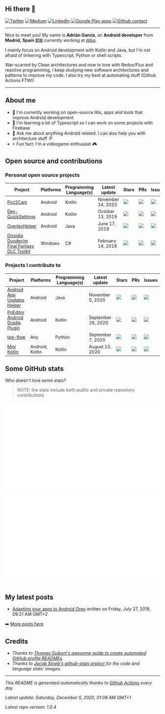 ## Hi there 👋
[![Twitter](https://img.shields.io/badge/%20-1ca0f1?color=1ca0f1&label=@agl89&logo=twitter&logoColor=white&style=flat-square)](https://twitter.com/agl89)
[![Medium](https://img.shields.io/badge/%20-00ab6c?color=00ab6c&label=Adri%C3%A1n%20Garc%C3%ADa&logo=medium&logoColor=white&style=flat-square)](https://medium.com/@adrian.gl)
[![LinkedIn](https://img.shields.io/badge/%20-0e76a8?color=0e76a8&label=adriangarcialopez&logo=linkedin&logoColor=white&style=flat-square)](https://www.linkedin.com/in/adriangarcialopez)
[![Google Play apps](https://img.shields.io/badge/%20-ffd400?color=ffd400&label=Adri%C3%A1n%20Garc%C3%ADa&logo=google-play&logoColor=white&style=flat-square)](https://play.google.com/store/apps/developer?id=Adri%C3%A1n+Garc%C3%ADa)
[![Github contact](https://img.shields.io/badge/%20-f5f5f5?color=f5f5f5&label=Contact%20me%20on%20GitHub&logo=github&logoColor=white&style=flat-square)](https://github.com/adriangl/adriangl/issues/new)

------------

Nice to meet you! My name is **Adrián García**, an **Android developer** from **Madrid, Spain 🇪🇸** currently working at [@bq](https://github.com/bq).

I mainly focus on Android development with Kotlin and Java, but I'm not afraid of tinkering with Typescript, Python or shell scripts.

War-scarred by Clean architectures and now in love with Redux/Flux and reactive programming, I keep studying new software architectures and patterns to improve my code.
I also try my best at automating stuff (Github Actions FTW!)

------------

## About me
- 🔭 I'm currently working on open-source libs, apps and tools that improve Android development
- 🌱 I'm learning a bit of Typescript so I can work on some projects with Firebase
- 💬 Ask me about anything Android related. I can also help you with architecture stuff :P
- ⚡ Fun fact: I'm a videogame enthusiast 🎮

## Open source and contributions
### Personal open source projects
| Project  |   Platforms   |  Programming Language(s)  | Latest update | Stars | PRs | Issues |
| -------  | ------------- | ------------------------- | ------------- | ----- | --- | ------ |
| [Pict2Cam](https:&#x2F;&#x2F;github.com&#x2F;adriangl&#x2F;pict2cam) | Android | Kotlin | November 24, 2020 | ![](https://img.shields.io/github/stars/adriangl&#x2F;pict2cam?style=flat-square) | ![](https://img.shields.io/github/issues-pr/adriangl&#x2F;pict2cam?style=flat-square) | ![](https://img.shields.io/github/issues/adriangl&#x2F;pict2cam?style=flat-square)
| [Dev-QuickSettings](https:&#x2F;&#x2F;github.com&#x2F;adriangl&#x2F;Dev-QuickSettings) | Android | Kotlin | October 13, 2019 | ![](https://img.shields.io/github/stars/adriangl&#x2F;Dev-QuickSettings?style=flat-square) | ![](https://img.shields.io/github/issues-pr/adriangl&#x2F;Dev-QuickSettings?style=flat-square) | ![](https://img.shields.io/github/issues/adriangl&#x2F;Dev-QuickSettings?style=flat-square)
| [OverlayHelper](https:&#x2F;&#x2F;github.com&#x2F;adriangl&#x2F;OverlayHelper) | Android | Java | June 17, 2019 | ![](https://img.shields.io/github/stars/adriangl&#x2F;OverlayHelper?style=flat-square) | ![](https://img.shields.io/github/issues-pr/adriangl&#x2F;OverlayHelper?style=flat-square) | ![](https://img.shields.io/github/issues/adriangl&#x2F;OverlayHelper?style=flat-square)
| [Dissidia Duodecim Final Fantasy DLC Toolkit](https:&#x2F;&#x2F;github.com&#x2F;adriangl&#x2F;DissDlcToolkit) | Windows | C# | February 14, 2016 | ![](https://img.shields.io/github/stars/adriangl&#x2F;DissDlcToolkit?style=flat-square) | ![](https://img.shields.io/github/issues-pr/adriangl&#x2F;DissDlcToolkit?style=flat-square) | ![](https://img.shields.io/github/issues/adriangl&#x2F;DissDlcToolkit?style=flat-square)

### Projects I contribute to
| Project  |   Platforms   |  Programming Language(s)  | Latest update | Stars | PRs | Issues |
| -------  | ------------- | ------------------------- | ------------- | ----- | --- | ------ |
| [Android App Updates Helper](https://github.com/bq&#x2F;android-app-updates-helper) | Android | Java | November 5, 2020 | ![](https://img.shields.io/github/stars/bq&#x2F;android-app-updates-helper?style=flat-square) | ![](https://img.shields.io/github/issues-pr/bq&#x2F;android-app-updates-helper?style=flat-square) | ![](https://img.shields.io/github/issues/bq&#x2F;android-app-updates-helper?style=flat-square)
| [PoEditor Android Gradle Plugin](https://github.com/bq&#x2F;poeditor-android-gradle-plugin) | Android | Kotlin | September 28, 2020 | ![](https://img.shields.io/github/stars/bq&#x2F;poeditor-android-gradle-plugin?style=flat-square) | ![](https://img.shields.io/github/issues-pr/bq&#x2F;poeditor-android-gradle-plugin?style=flat-square) | ![](https://img.shields.io/github/issues/bq&#x2F;poeditor-android-gradle-plugin?style=flat-square)
| [tag-flow](https://github.com/bq&#x2F;tag-flow) | Any | Python | September 7, 2020 | ![](https://img.shields.io/github/stars/bq&#x2F;tag-flow?style=flat-square) | ![](https://img.shields.io/github/issues-pr/bq&#x2F;tag-flow?style=flat-square) | ![](https://img.shields.io/github/issues/bq&#x2F;tag-flow?style=flat-square)
| [Mini Kotlin](https://github.com/bq&#x2F;mini-kotlin) | Android, Kotlin | Kotlin | August 13, 2020 | ![](https://img.shields.io/github/stars/bq&#x2F;mini-kotlin?style=flat-square) | ![](https://img.shields.io/github/issues-pr/bq&#x2F;mini-kotlin?style=flat-square) | ![](https://img.shields.io/github/issues/bq&#x2F;mini-kotlin?style=flat-square)

## Some GitHub stats
Who doesn't love some stats?
> NOTE: the stats include both public and private repository contributions

![Code stats](https://github.com/adriangl/github-stats/raw/master/generated/overview.svg) 
![Top Langs](https://github.com/adriangl/github-stats/raw/master/generated/languages.svg)

## My latest posts
* [Adapting your apps to Android Oreo](https:&#x2F;&#x2F;medium.com&#x2F;bq-engineering&#x2F;adapting-your-apps-to-android-oreo-56055fbfbeef?source&#x3D;rss-9494e2f269a9------2) written on Friday, July 27, 2018, 09:21 AM GMT+2

➡️ [More posts here](https:&#x2F;&#x2F;medium.com&#x2F;@adrian.gl?source&#x3D;rss-9494e2f269a9------2)

## Credits
* _Thanks to [Thomas Guibert's awesome guide to create automated GitHub profile READMEs](https://medium.com/swlh/how-to-create-a-self-updating-readme-md-for-your-github-profile-f8b05744ca91)._
* _Thanks to [Jacob Strieb's github-stats project](https://github.com/jstrieb/github-stats) for the code and language stats' images._

------------

_This README is generated automatically thanks to [Github Actions](https://github.com/features/actions) every day_ 

_Latest update: Saturday, December 5, 2020, 01:08 AM GMT+1_

_Latest repo version: 1.0.4_
